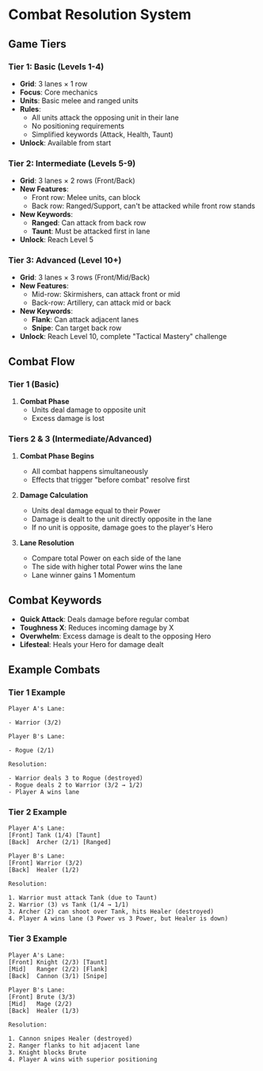 # Combat Resolution System

## Game Tiers

### Tier 1: Basic (Levels 1-4)

- **Grid**: 3 lanes × 1 row
- **Focus**: Core mechanics
- **Units**: Basic melee and ranged units
- **Rules**:
  - All units attack the opposing unit in their lane
  - No positioning requirements
  - Simplified keywords (Attack, Health, Taunt)
- **Unlock**: Available from start

### Tier 2: Intermediate (Levels 5-9)

- **Grid**: 3 lanes × 2 rows (Front/Back)
- **New Features**:
  - Front row: Melee units, can block
  - Back row: Ranged/Support, can't be attacked while front row stands
- **New Keywords**:
  - **Ranged**: Can attack from back row
  - **Taunt**: Must be attacked first in lane
- **Unlock**: Reach Level 5

### Tier 3: Advanced (Level 10+)

- **Grid**: 3 lanes × 3 rows (Front/Mid/Back)
- **New Features**:
  - Mid-row: Skirmishers, can attack front or mid
  - Back-row: Artillery, can attack mid or back
- **New Keywords**:
  - **Flank**: Can attack adjacent lanes
  - **Snipe**: Can target back row
- **Unlock**: Reach Level 10, complete "Tactical Mastery" challenge

## Combat Flow

### Tier 1 (Basic)

1. **Combat Phase**
   - Units deal damage to opposite unit
   - Excess damage is lost

### Tiers 2 & 3 (Intermediate/Advanced)

1. **Combat Phase Begins**
   - All combat happens simultaneously
   - Effects that trigger "before combat" resolve first

2. **Damage Calculation**
   - Units deal damage equal to their Power
   - Damage is dealt to the unit directly opposite in the lane
   - If no unit is opposite, damage goes to the player's Hero

3. **Lane Resolution**
   - Compare total Power on each side of the lane
   - The side with higher total Power wins the lane
   - Lane winner gains 1 Momentum

## Combat Keywords

- **Quick Attack**: Deals damage before regular combat
- **Toughness X**: Reduces incoming damage by X
- **Overwhelm**: Excess damage is dealt to the opposing Hero
- **Lifesteal**: Heals your Hero for damage dealt

## Example Combats

### Tier 1 Example

```plaintext
Player A's Lane:

- Warrior (3/2)

Player B's Lane:

- Rogue (2/1)

Resolution:

- Warrior deals 3 to Rogue (destroyed)
- Rogue deals 2 to Warrior (3/2 → 1/2)
- Player A wins lane

```

### Tier 2 Example

```plaintext
Player A's Lane:
[Front] Tank (1/4) [Taunt]
[Back]  Archer (2/1) [Ranged]

Player B's Lane:
[Front] Warrior (3/2)
[Back]  Healer (1/2)

Resolution:

1. Warrior must attack Tank (due to Taunt)
2. Warrior (3) vs Tank (1/4 → 1/1)
3. Archer (2) can shoot over Tank, hits Healer (destroyed)
4. Player A wins lane (3 Power vs 3 Power, but Healer is down)

```

### Tier 3 Example

```plaintext
Player A's Lane:
[Front] Knight (2/3) [Taunt]
[Mid]   Ranger (2/2) [Flank]
[Back]  Cannon (3/1) [Snipe]

Player B's Lane:
[Front] Brute (3/3)
[Mid]   Mage (2/2)
[Back]  Healer (1/3)

Resolution:

1. Cannon snipes Healer (destroyed)
2. Ranger flanks to hit adjacent lane
3. Knight blocks Brute
4. Player A wins with superior positioning

```
